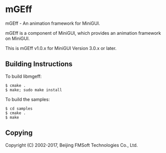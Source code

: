 # mGEff

mGEff - An animation framework for MiniGUI.

mGEff is a component of MiniGUI, which provides an animation framework
on MiniGUI. 

This is mGEff v1.0.x for MiniGUI Version 3.0.x or later.

## Building Instructions

To build libmgeff:

	$ cmake .
	$ make; sudo make install

To build the samples:

	$ cd samples
	$ cmake .
	$ make

## Copying

Copyright (C) 2002-2017, Beijing FMSoft Technologies Co., Ltd.
